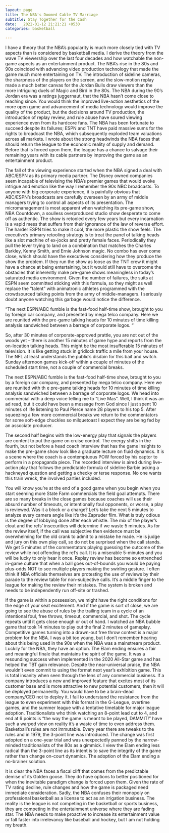 ```yaml
---
layout: page
title: The NBA's Doomed Cable TV Marriage
subtitle: Stay Together for the Cash
date:   2022-01-12 21:21:21 +0530
categories: basketball

---
```


I have a theory that the NBA’s popularity is much more closely tied with TV aspects than is considered by basketball media. I derive the theory from the wave TV viewership
over the last four decades and how watchable the non-game aspects as an entertainment product. The NBA’s rise in the 80s and 90s coincided with advancing video production
technology that made the game much more entertaining on TV. The introduction of sideline cameras, the sharpness of the players on the screen, and the slow-motion replay made
a much better canvas for the Jordan Bulls draw viewers than the more intriguing duels of Magic and Bird in the 80s.  The NBA during the 90’s Jordan era was a ratings juggernaut,
that the NBA hasn’t come close to reaching since.  You would think the improved live-action aesthetics of the more open game and advancement of media technology would improve
the quality of the product, but the decisions around TV production, the introduction of replay review, and rule abuse have soured viewing experience even from its hardcore fans.
The NBA has been fortunate to succeed despite its failures; ESPN and TNT have paid massive sums for the rights to broadcast the NBA, which subsequently exploded team
valuations across all markets. I wrote about the strong headwinds the NBA faces that should return the league to the economic reality of supply and demand. Before that
is forced upon them, the league has a chance to salvage their remaining years with its cable partners by improving the game as an entertainment product.

The fall of the viewing experience started when the NBA signed a deal with ABC/ESPN as its primary media partner. The Disney owned companies seem incapable of televising
the NBA’s premier games that would evoke intrigue and emotion like the way I remember the 90s NBC broadcasts. To anyone with big corporate experience, it is painfully
obvious that ABC/ESPN’s broadcasts are carefully overseen by an army of middle managers trying to control all aspects of its presentation. The micromanagement is most
apparent when watching its pre-game show, NBA Countdown, a soulless overproduced studio show desperate to come off as authentic.  The show is retooled every few years
but every incarnation is a vapid mess that suffers from their ignorance of the law of reverse effort. The harder ESPN tries to make it cool, the more plastic the show feels.
The executive’s primary retooling strategy is to treat the panel of talking heads like a slot machine of ex-jocks and pretty female faces. Periodically they pull the
lever trying to land on a combination that matches the Charles Barkley, Kenny Smith, and Ernie Johnson magic. No combo has ever come close, which should have the
executives considering how they produce the show the problem. If they run the show as loose as the TNT crew it might have a chance at being entertaining,
but it would still have to overcome the obstacles that inherently make pre-game shows meaningless in today’s saturated media environment. Given the number of failures,
the suits at ESPN seem committed sticking with this formula, so they might as well replace the “talent” with animatronic athletes programmed with the crowdsourced
talking points from the army of middle-managers. I seriously doubt anyone watching this garbage would notice the difference.

“The next ESPN/ABC fumble is the fast-food half-time show, brought to you by foreign car company, and presented by mega telco company. Here we are reunited
with the pre-game talking heads for 10 minutes of time killing analysis sandwiched between a barrage of corporate logos. “

So, after 30 minutes of corporate-approved prattle, you are not out of the woods yet – there is another 15 minutes of game hype and reports from the
on-location talking heads. This might be the most insufferable 15 minutes of television. It is like getting stuck in gridlock traffic a mile from your house. 
The NFL at least understands the public’s disdain for this bait and switch. Sunday afternoon games kick-off within a couple of minutes of the scheduled start time,
not a couple of commercial breaks.

The next ESPN/ABC fumble is the fast-food half-time show, brought to you by a foreign car company, and presented by mega telco company. Here we are reunited with th
e pre-game talking heads for 10 minutes of time killing analysis sandwiched between a barrage of corporate logos. We head into commercial with a deep voice telling
me to “Live Mas”. Well, I think it was an ad read, but it could have been a message from God since I just spent 10 minutes of life listening to Paul Pierce name 28 players to his top 5. After squeezing a few more commercial breaks we return to the commentators for some soft-edge chuckles so milquetoast I expect they are being fed by an associate producer.

The second half begins with the low-energy play that signals the players are content to put the game on cruise control. The energy shifts in the fourth, but not
before a head coach interview that has the game insights to make the pre-game show look like a graduate lecture on fluid dynamics. It is a scene where the coach 
is a contemptuous POW forced by his captor to perform in a propaganda piece. The recorded interview is aired during live-action play that follows the predictable
formula of sideline Barbie asking a hackneyed question and getting a checky or terse response. No one wants this train wreck, the involved parties included.  

You will know you’re at the end of a good game when you begin when you start seeming more State Farm commercials the field goal attempts. There are so many
breaks in the close games because coaches will use their absurd number of timeouts, or intentionally foul opponents, or worse, a play is reviewed. Was it a
block or a charge? Let’s take the next 5 minutes to analyze every camera angle like it’s the Zapruder film. What is truly odious is the degree of lobbying done
after each whistle. The mix of the player’s clout and the refs’ insecurities will determine if we waste 5 minutes. As for the review itself, if the call was
subjective then evidence must be overwhelming for the old crank to admit to a mistake he made. He is judge and jury on this own play call, so do not be surprised when
the call stands. We get 5 minutes of the commentators playing guessing the outcome of the review while not offending the ref’s call. It is a miserable 5-minutes and
you will be lucky to only hear it once. Replay review has become so entrenched in-game culture that when a ball goes out-of-bounds you would be paying plus-odds NOT
to see multiple players making the swirling gesture. I often think if NBA officials themselves are protesting the use of reviews by their parade to the review table for non-subjective calls. It’s a middle finger to the league for making the review their mistakes. The system is broken and needs to be independently run off-site or trashed.


If the game is within a possession, we might have the right conditions for the edge of your seat excitement. And if the game is sort of close, we are going to
see the abuse of rules by the trailing team in a cycle of an intentional foul, free throws, timeout, commercial, and shot. The cycle repeats until it gets close
enough or out of hand. I watched an NBA bubble game that took 14 minutes to play out the final 2 minutes of gameplay. Competitive games turning into a drawn-out
free throw contest is a major problem for the NBA. I was a bit too young, but I don’t remember hearing about this being used in the 90s when the NBA was a mainstream
product. Luckily for the NBA, they have an option. The Elam ending ensures a fair and meaningful finale that maintains the spirit of the game. It was a resounding 
success when implemented in the 2020 All-Star game and has helped the TBT gain relevance. Despite the near-universal praise, the NBA wouldn’t even commit to 
using the format next year’s exhibition game. This is total insanity when seen through the lens of any commercial business. If a company introduces a new and
improved feature that excites most of its customer base and is more attractive to new potential customers, then it will be deployed permanently. You would have 
to be a brain-dead company/CEO not to deploy it. I fail to understand the resistance from the league to even experiment with this format in the G-League, 
overtime games, and the summer league with a tentative timetable for major league adoption. Traditionalists who think watching an 8-point lead cut to 4,
and end at 6 points is “the way the game is meant to be played, DAMMIT!” have such a warped view on reality it’s a waste of time to even address them.
Basketball’s rules are not immutable. Every year there are tweaks to the rules and in 1979, the 3-point line was introduced. The change was first adopted 
on a one-year trial and was unexpectedly panned by the narrow-minded traditionalists of the 80s as a gimmick. I view the Elam ending less radical than the
3-point line as its intent is to save the integrity of the game rather than change on-court dynamics. The adoption of the Elam ending a no-brainer solution.

 

It is clear the NBA faces a fiscal cliff that comes from the predictable demise of its Golden goose. They do have options to better positioned for when the
inevitable paradigm change is forced upon them. Given the rate of TV rating decline, rule changes and how the game is packaged need immediate consideration.
Sadly, the NBA confuses their monopoly on professional basketball as a license to act as an irrigation business. The reality is the league is not competing
in the basketball or sports business, they are competing in the entertainment universe where they are fading star. The NBA needs to make proactive to increase
its entertainment value or fall faster into irrelevancy like baseball and hockey, but I am not holding my breath.
